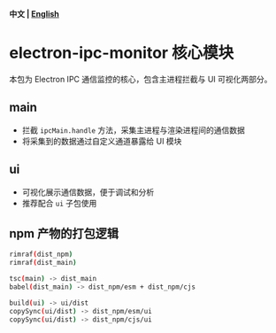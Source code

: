 
**中文 | [English](./README.en.md)**

# electron-ipc-monitor 核心模块

本包为 Electron IPC 通信监控的核心，包含主进程拦截与 UI 可视化两部分。

## main

- 拦截 `ipcMain.handle` 方法，采集主进程与渲染进程间的通信数据
- 将采集到的数据通过自定义通道暴露给 UI 模块

## ui

- 可视化展示通信数据，便于调试和分析
- 推荐配合 `ui` 子包使用

## npm 产物的打包逻辑

```bash
rimraf(dist_npm)
rimraf(dist_main)

tsc(main) -> dist_main
babel(dist_main) -> dist_npm/esm + dist_npm/cjs

build(ui) -> ui/dist
copySync(ui/dist) -> dist_npm/esm/ui
copySync(ui/dist) -> dist_npm/cjs/ui
```